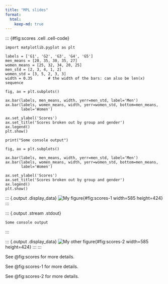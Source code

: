 ```yaml
---
title: "MPL slides"
format:
  html: 
    keep-md: true
---
```


::: {#fig:scores .cell .cell-code}
``` {.python}
import matplotlib.pyplot as plt

labels = ['G1', 'G2', 'G3', 'G4', 'G5']
men_means = [20, 35, 30, 35, 27]
women_means = [25, 32, 34, 20, 25]
men_std = [2, 3, 4, 1, 2]
women_std = [3, 5, 2, 3, 3]
width = 0.35       # the width of the bars: can also be len(x) sequence

fig, ax = plt.subplots()

ax.bar(labels, men_means, width, yerr=men_std, label='Men')
ax.bar(labels, women_means, width, yerr=women_std, bottom=men_means,
       label='Women')

ax.set_ylabel('Scores')
ax.set_title('Scores broken out by group and gender')
ax.legend()
plt.show()

print("Some console output")

fig, ax = plt.subplots()

ax.bar(labels, men_means, width, yerr=men_std, label='Men')
ax.bar(labels, women_means, width, yerr=women_std, bottom=men_means,
       label='Women')

ax.set_ylabel('Scores')
ax.set_title('Scores broken out by group and gender')
ax.legend()
plt.show()

```

::: {.output .display_data}
![My figure](matplotlib-plot_files/figure-html/fig-scores-output-1.png){#fig:scores-1 width=585 height=424}
:::

::: {.output .stream .stdout}
```
Some console output
```
:::

::: {.output .display_data}
![My other figure](matplotlib-plot_files/figure-html/fig-scores-output-3.png){#fig:scores-2 width=585 height=424}
:::
:::

See @fig:scores for more details.

See @fig:scores-1 for more details.

See @fig:scores-2 for more details.










